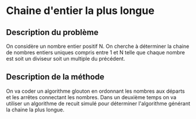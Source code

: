 # Chaine d'entier la plus longue

## Description du problème

On considère un nombre entier positif N. On cherche à déterminer la chaine de nombres entiers uniques compris entre 1 et N telle que chaque nombre est soit un diviseur soit un multiple du précédent.

## Description de la méthode

On va coder un algorithme glouton en ordonnant les nombres aux départs et les arrêtes connectant les nombres. Dans un deuxième temps on va utiliser un algorithme de recuit simulé pour déterminer l'algorithme générant la chaine la plus longue.
